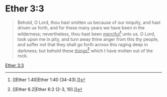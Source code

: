 # Ether 3:3

> Behold, O Lord, thou hast smitten us because of our iniquity, and hast driven us forth, and for these many years we have been in the wilderness; nevertheless, thou hast been <u>merciful</u>[^a] unto us. O Lord, look upon me in pity, and turn away thine anger from this thy people, and suffer not that they shall go forth across this raging deep in darkness; but behold these <u>things</u>[^b] which I have molten out of the rock.

[Ether 3:3](https://www.churchofjesuschrist.org/study/scriptures/bofm/ether/3?lang=eng&id=p3#p3)


[^a]: [[Ether 1.40|Ether 1:40 (34-43).]]
[^b]: [[Ether 6.2|Ether 6:2 (2-3, 10).]]
